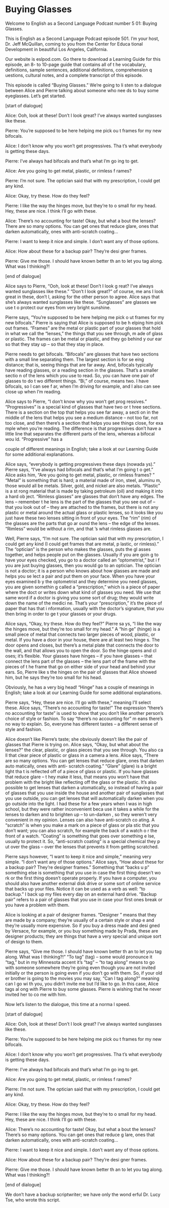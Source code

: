 # Buying Glasses

Welcome to English as a Second Language Podcast number 5 01: Buying Glasses.

This is English as a Second Language Podcast episode 501.  I’m your host, Dr. Jeff McQuillan, coming to you from the Center for Educa tional Development in beautiful Los Angeles, California.

Our website is eslpod.com.  Go there to download a Learning Guide for this episode, an 8- to 10-page guide that contains all of t he vocabulary, definitions, sample sentences, additional definitions, comprehension q uestions, cultural notes, and a complete transcript of this episode.

This episode is called “Buying Glasses.”  We’re going to li sten to a dialogue between Alice and Pierre talking about someone who nee ds to buy some eyeglasses.  Let’s get started.

[start of dialogue]

Alice:  Ooh, look at these!  Don’t I look great?  I’ve always wanted sunglasses like these.

Pierre:  You’re supposed to be here helping me pick ou t frames for my new bifocals.

Alice:  I don’t know why you won’t get progressives.  Tha t’s what everybody is getting these days.

Pierre:  I’ve always had bifocals and that’s what I’m go ing to get.

Alice:  Are you going to get metal, plastic, or rimless f rames?

Pierre:  I’m not sure.  The optician said that with my prescription, I could get any kind.

Alice:  Okay, try these.  How do they feel?

Pierre:  I like the way the hinges move, but they’re to o small for my head.  Hey, these are nice.  I think I’ll go with these.

 Alice:  There’s no accounting for taste!  Okay, but what a bout the lenses?  There are so many options.  You can get ones that reduce glare,  ones that darken automatically, ones with anti-scratch coating…

Pierre:  I want to keep it nice and simple.  I don’t want any of those options.

Alice:  How about these for a backup pair?  They’re desi gner frames.

Pierre:  Give me those.  I should have known better th an to let you tag along. What was I thinking?!

[end of dialogue]

Alice says to Pierre, “Ooh, look at these!  Don’t I look g reat?  I’ve always wanted sunglasses like these.”  “Don’t I look great?” of course, me ans I look great in these, don’t I, asking for the other person to agree.  Alice says that she’s always wanted sunglasses like these.  “Sunglasses” are glasses we use t o protect our eyes from very bright sunshine.

Pierre says, “You’re supposed to be here helping me pick o ut frames for my new bifocals.”  Pierre is saying that Alice is supposed to be h elping him pick out frames.  “Frames” are the metal or plastic part of your  glasses that hold in what we call the “lenses,” the things that you see through, m ade of glass or plastic. The frames can be metal or plastic, and they go behind y our ear so that they stay up – so that they stay in place.

Pierre needs to get bifocals.  “Bifocals” are glasses that have two sections with a small line separating them.  The largest section is for se eing distance; that is, seeing things that are far away.  And, bifocals typically have reading glasses, or a reading section in the glasses.  That’s a smaller sectio n of the lens which you use to read.  So, you can have one pair of glasses to do t wo different things. “Bi,” of course, means two.  I have bifocals, so I can see f ar, when I’m driving for example, and I also can see close up when I’m reading.

Alice says to Pierre, “I don’t know why you won’t get prog ressives.” “Progressives” is a special kind of glasses that have two or t hree sections.  There is a section on the top that helps you see far away, a secti on in the middle of the lens that helps you see a medium distance – not too far, not too close, and then there’s a section that helps you see things close, for exa mple when you’re reading.  The difference is that progressives don’t have a little line that separates the different parts of the lens, whereas a bifocal wou ld.  “Progressive” has a

 couple of different meanings in English; take a look at our Learning Guide for some additional explanations.

Alice says, “everybody is getting progressives these days (nowada ys).”  Pierre says, “I’ve always had bifocals and that’s what I’m going t o get.”  Alice asks him, “Are you going to get metal, plastic, or rimless frames? ”  “Metal” is something that is hard; a material made of iron, steel, aluminu m, those would all be metals. Silver, gold, and nickel are also metals.  “Plastic” is a st rong material that is made by taking petroleum (oil) and making it into a hard ob ject.  “Rimless glasses” are glasses that don’t have any edges.  The lens – remember t he lens is the part of the glasses that you see out of – that you look out of –  they are attached to the frames, but there is not any plastic or metal around the  actual glass or plastic lenses, so it looks like you just have these two lenses sitting  in front of your eyes. The “rim” (rim) of the glasses are the parts that go ar ound the lens – the edge of the lenses.  “Rimless” would be without a rim, and that ’s what rimless glasses are.

Well, Pierre says, “I’m not sure.  The optician said that  with my prescription, I could get any kind (I could get frames that are metal, p lastic, or rimless).”  The “optician” is the person who makes the glasses, puts the gl asses together, and helps people put on the glasses.  Usually if you are goin g to have your eyes checked, you go to a doctor called an “optometrist,” but i f you are just buying glasses, then you would go to an optician.  The optician is not a doctor; it is a person who knows about how glasses are made and helps you se lect a pair and put them on your face.  When you have your eyes examined b y the optometrist and they determine you need glasses, you are given somethin g called a “prescription,” which is a piece of paper where the doct or writes down what kind of glasses you need.  We use that same word if a doctor is giving you some sort of drug; they would write down the name of the medici ne.  That’s your “prescription,” it’s the piece of paper that has that i nformation, usually with the doctor’s signature, that you then bring in order to ge t your glasses or your drugs.

Alice says, “Okay, try these.  How do they feel?”  Pierre sa ys, “I like the way the hinges move, but they’re too small for my head.”  A “hin ge” (hinge) is a small piece of metal that connects two larger pieces of wood,  plastic, or metal.  If you have a door in your house, there are at least two hinge s.  The door opens and closes, but there’s a metal plate that connects the door to the wall, and that allows you to open the door.  So the hinge opens and cl oses; it’s flexible.  Your glasses have hinges – if you have glasses – that connect the lens part of the glasses – the lens part of the frame with the pieces of t he frame that go on either side of your head and behind your ears.  So, Pierre like s the hinges on the pair of glasses that Alice showed him, but he says they’re too small  for his head.

 Obviously, he has a very big head!  “Hinge” has a couple of  meanings in English; take a look at our Learning Guide for some additional explanations.

Pierre says, “Hey, these are nice.  I’ll go with these,” meaning I’ll select these. Alice says, “There’s no accounting for taste!”  The expression  “there’s no accounting for taste” is used to show that you don’t like  another person’s choice of style or fashion.  To say “there’s no accounting for” m eans there’s no way to explain.  So, everyone has different tastes – a different  sense of style and fashion.

Alice doesn’t like Pierre’s taste; she obviously doesn’t like the pair of glasses that Pierre is trying on.  Alice says, “Okay, but what about the  lenses?” the clear, plastic, or glass pieces that you see through.  You also ca ll that clear piece of plastic or glass in a camera a lens.  Alice says, “There are  so many options.  You can get lenses that reduce glare, ones that darken auto matically, ones with anti- scratch coating.”  “Glare” (glare) is a bright light tha t is reflected off of a piece of glass or plastic.  If you have glasses that reduce glare – t hey make it less, that means you won’t have that problem with the bright like reflecting off the glass or the plastic.  It’s also possible to get lenses that darken a utomatically, so instead of having a pair of glasses that you use inside the house and another pair of sunglasses that you use outside, you can get lenses that will  automatically darken when you go outside into the light.  I had these  for a few years when I was in high school, but they were rather inconvenient beca use it takes a while for the lenses to darken and to brighten up – to un-darken , so they weren’t very convenient in my opinion.  Lenses can also have anti-scratch co ating.  A “scratch” is when you make a mark on a piece of glass or pla stic that you don’t want; you can also scratch, for example the back of a watch o r the front of a watch.  “Coating” is something that goes over something e lse, usually to protect it.  So, “anti-scratch coating” is a special chemical they p ut over the glass – over the lenses that prevents it from getting scratched.

Pierre says however, “I want to keep it nice and simple,” meaning very simple.  “I don’t want any of those options.”  Alice says, “How about these for a backup pair?  They’re designer frames.”  Something that “backs u p” something else is something that you use in case the first thing doesn’t wo rk or the first thing doesn’t operate properly.  If you have a computer, you should also have another external disk drive or some sort of online service that backs up your files.  Notice it can be used as a verb as well: “to backup.”  I back up  my files every day on an external hard drive.  “Backup pair” refers to a pair of glasses that you use in case your first ones break or you have a problem with them.

 Alice is looking at a pair of designer frames.  “Designer ” means that they are made by a company; they’re usually of a certain style or shap e and they’re usually more expensive.  So if you buy a dress made and desi gned by Versace, for example, or you buy something made by Prada, these are designer products; they are things that have a very special and unique sort of design to them.

Pierre says, “Give me those.  I should have known better th an to let you tag along.  What was I thinking?!”  “To tag” (tag) – some would pronounce it “tag,” but in my Minnesota accent it’s “tag” – “to tag along” means to go with someone somewhere they’re going even though you are not invited  initially or the person is going even if you don’t go with them.  So, if your old er brother is going to the movies you may say, “Can I tag along?” meaning can I go wi th you, you didn’t invite me but I’d like to go.  In this case, Alice tags al ong with Pierre to buy some glasses.  Pierre is wishing that he never invited her to co me with him.

Now let’s listen to the dialogue, this time at a norma l speed.

[start of dialogue]

Alice:  Ooh, look at these!  Don’t I look great?  I’ve always wanted sunglasses like these.

Pierre:  You’re supposed to be here helping me pick ou t frames for my new bifocals.

Alice:  I don’t know why you won’t get progressives.  Tha t’s what everybody is getting these days.

Pierre:  I’ve always had bifocals and that’s what I’m go ing to get.

Alice:  Are you going to get metal, plastic, or rimless f rames?

Pierre:  I’m not sure.  The optician said that with my prescription, I could get any kind.

Alice:  Okay, try these.  How do they feel?

Pierre:  I like the way the hinges move, but they’re to o small for my head.  Hey, these are nice.  I think I’ll go with these.

 Alice:  There’s no accounting for taste!  Okay, but what a bout the lenses? There’s so many options.  You can get ones that reduce g lare, ones that darken automatically, ones with anti-scratch coating…

Pierre:  I want to keep it nice and simple.  I don’t want any of those options.

Alice:  How about these for a backup pair?  They’re desi gner frames.

Pierre:  Give me those.  I should have known better th an to let you tag along. What was I thinking?!

[end of dialogue]

We don’t have a backup scriptwriter; we have only the wond erful Dr. Lucy Tse, who wrote this script.





